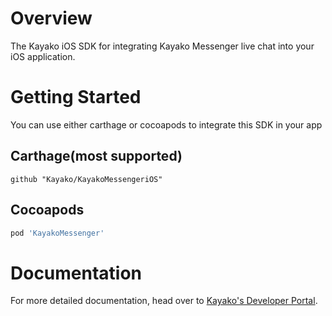 # Overview

The Kayako iOS SDK for integrating Kayako Messenger live chat into your iOS application.

# Getting Started

You can use either carthage or cocoapods to integrate this SDK in your app

## Carthage(most supported)

```ogdl
github "Kayako/KayakoMessengeriOS"
```

## Cocoapods

```ruby
pod 'KayakoMessenger'
```

# Documentation

For more detailed documentation, head over to [Kayako's Developer Portal](https://developer.kayako.com/messenger/ios/installation/).
